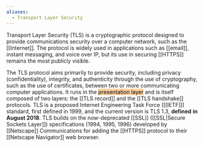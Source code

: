 ```yaml
---
aliases:
  - Transport Layer Security
---
```

Transport Layer Security (TLS) is a cryptographic protocol designed to provide communications security over a computer network, such as the [[Internet]]. The protocol is widely used in applications such as [[email]], instant messaging, and voice over IP, but its use in securing [[HTTPS]] remains the most publicly visible.

The TLS protocol aims primarily to provide security, including privacy (confidentiality), integrity, and authenticity through the use of cryptography, such as the use of certificates, between two or more communicating computer applications. 
It runs in the <mark style="background: #FFB86CA6;">presentation layer</mark> and is itself composed of two layers: 
the [[TLS record]] and the [[TLS handshake]] protocols.
TLS is a proposed Internet Engineering Task Force ([[IETF]]) standard, first defined in 1999, and the current version is TLS 1.3, **defined** **in** **August 2018**. 
TLS builds on the now-deprecated [[SSL]] ([[SSL|Secure Sockets Layer]]) specifications (1994, 1995, 1996) developed by [[Netscape]] Communications for adding the [[HTTPS]] protocol to their [[Netscape Navigator]] web browser.
